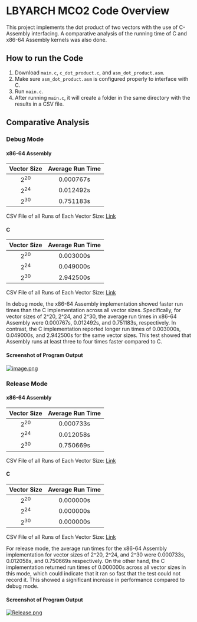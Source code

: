 # LBYARCH MCO2 Code Overview

This project implements the dot product of two vectors with the use of C-Assembly interfacing. A comparative analysis of the running time of C and x86-64 Assembly kernels was also done.

## How to run the Code
1. Download `main.c`, `c_dot_product.c`, and `asm_dot_product.asm`.
2. Make sure `asm_dot_product.asm` is configured properly to interface with C.
3. Run `main.c`.
4. After running `main.c`, it will create a folder in the same directory with the results in a CSV file.

## Comparative Analysis
### Debug Mode
#### x86-64 Assembly
| Vector Size | Average Run Time |
|:---:|:---:|
| 2<sup>20</sup> | 0.000767s |
| 2<sup>24</sup> | 0.012492s |
| 2<sup>30</sup> | 0.751183s |

CSV File of all Runs of Each Vector Size: [Link](https://drive.google.com/file/d/1FIY2kaOn_LnYiFPfFlEJesJDotYEDWf_/view?usp=sharing)

#### C 
| Vector Size | Average Run Time |
|:---:|:---:|
| 2<sup>20</sup> | 0.003000s |
| 2<sup>24</sup> | 0.049000s |
| 2<sup>30</sup> | 2.942500s |

CSV File of all Runs of Each Vector Size: [Link](https://drive.google.com/file/d/11DLMh-nUxmdzDPbEfMPzxMoUUSx60SyH/view?usp=sharing)

In debug mode, the x86-64 Assembly implementation showed faster run times than the C implementation across all vector sizes. Specifically, for vector sizes of 2^20, 2^24, and 2^30, the average run times in x86-64 Assembly were 0.000767s, 0.012492s, and 0.751183s, respectively. In contrast, the C implementation reported longer run times of 0.003000s, 0.049000s, and 2.942500s for the same vector sizes. This test showed that Assembly runs at least three to four times faster compared to C.

#### Screenshot of Program Output
[![image.png](https://i.postimg.cc/gJH4W8GM/image.png)](https://postimg.cc/G89vPB8Y)

### Release Mode
#### x86-64 Assembly
| Vector Size | Average Run Time |
|:---:|:---:|
| 2<sup>20</sup> | 0.000733s |
| 2<sup>24</sup> | 0.012058s |
| 2<sup>30</sup> | 0.750669s |

CSV File of all Runs of Each Vector Size: [Link](https://drive.google.com/file/d/1qD9dh1QIcC9OI8j4Vh1913g4mrV8eqsA/view?usp=sharing)

#### C 
| Vector Size | Average Run Time |
|:---:|:---:|
| 2<sup>20</sup> | 0.000000s |
| 2<sup>24</sup> | 0.000000s |
| 2<sup>30</sup> | 0.000000s |

CSV File of all Runs of Each Vector Size: [Link](https://drive.google.com/file/d/1i5jsDcSS6l_yfqA8u7M0BGs6swCKqmcL/view?usp=sharing)

For release mode, the average run times for the x86-64 Assembly implementation for vector sizes of 2^20, 2^24, and 2^30 were 0.000733s, 0.012058s, and 0.750669s respectively. On the other hand, the C implementation returned run times of 0.000000s across all vector sizes in this mode, which could indicate that it ran so fast that the test could not record it. This showed a significant increase in performance compared to debug mode.

#### Screenshot of Program Output
[![Release.png](https://i.postimg.cc/tTBRwvn2/image.png)](https://postimg.cc/r0tLtJJr)
